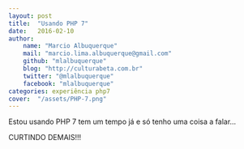 ```yaml
---
layout: post
title:  "Usando PHP 7"
date:   2016-02-10
author: 
    name: "Marcio Albuquerque"
    mail: "marcio.lima.albuquerque@gmail.com"
    github: "mlalbuquerque"
    blog: "http://culturabeta.com.br"
    twitter: "@mlalbuquerque"
    facebook: "mlalbuquerque"
categories: experiência php7
cover:  "/assets/PHP-7.png"
---
```


Estou usando PHP 7 tem um tempo já e só tenho uma coisa a falar...

CURTINDO DEMAIS!!!